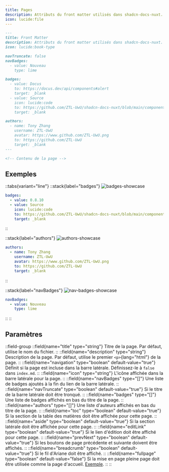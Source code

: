 ```yaml
---
title: Pages
description: Attributs du front matter utilisés dans shadcn-docs-nuxt.
icon: lucide:file
---
```


```md
---
title: Front Matter
description: Attributs du front matter utilisés dans shadcn-docs-nuxt.
icon: lucide:book-type

navTruncate: false
navBadges:
  - value: Nouveau
    type: lime

badges:
  - value: Docus
    to: https://docus.dev/api/components#alert
    target: _blank
  - value: Source
    icon: lucide:code
    to: https://github.com/ZTL-UwU/shadcn-docs-nuxt/blob/main/components/content/Alert.vue
    target: _blank

authors:
  - name: Tony Zhang
    username: ZTL-UwU
    avatar: https://www.github.com/ZTL-UwU.png
    to: https://github.com/ZTL-UwU
    target: _blank
---

<!-- Contenu de la page -->
```

## Exemples

::tabs{variant="line"}
::stack{label="badges"}
![badges-showcase](/front-matter-showcase/badges.png)
```yml
badges:
  - value: 0.8.10
  - value: Source
    icon: lucide:code
    to: https://github.com/ZTL-UwU/shadcn-docs-nuxt/blob/main/components/content/FileTree.vue
    target: _blank
```
::

::stack{label="authors"}
![authors-showcase](/front-matter-showcase/authors.png)
```yml
authors:
  - name: Tony Zhang
    username: ZTL-UwU
    avatar: https://www.github.com/ZTL-UwU.png
    to: https://github.com/ZTL-UwU
    target: _blank
```
::

::stack{label="navBadges"}
![nav-badges-showcase](/front-matter-showcase/nav-badges.png)
```yml
navBadges:
  - value: Nouveau
    type: lime
```
::
::

## Paramètres

::field-group
  ::field{name="title" type="string"}
  Titre de la page. Par défaut, utilise le nom du fichier.
  ::
  ::field{name="description" type="string"}
  Description de la page. Par défaut, utilise le premier `<p>`{lang="html"} de la page.
  ::
  ::field{name="navigation" type="boolean" default-value="true"}
  Définit si la page est incluse dans la barre latérale. Définissez-le à `false` dans `index.md`.
  ::
  ::field{name="icon" type="string"}
  L'icône affichée dans la barre latérale pour la page.
  ::
  ::field{name="navBadges" type="[]"}
  Une liste de badges ajoutés à la fin du lien de la barre latérale.
  ::
  ::field{name="navTruncate" type="boolean" default-value="true"}
  Si le titre de la barre latérale doit être tronqué.
  ::
  ::field{name="badges" type="[]"}
  Une liste de badges affichés en bas du titre de la page.
  ::
  ::field{name="authors" type="[]"}
  Une liste d'auteurs affichés en bas du titre de la page.
  ::
  ::field{name="toc" type="boolean" default-value="true"}
  Si la section de la table des matières doit être affichée pour cette page.
  ::
  ::field{name="aside" type="boolean" default-value="true"}
  Si la section latérale doit être affichée pour cette page.
  ::
  ::field{name="editLink" type="boolean" default-value="true"}
  Si le lien d'édition doit être affiché pour cette page.
  ::
  ::field{name="prevNext" type="boolean" default-value="true"}
  Si les boutons de page précédente et suivante doivent être affichés.
  ::
  ::field{name="breadcrumb" type="boolean" default-value="true"}
  Si le fil d'Ariane doit être affiché.
  ::
  ::field{name="fullpage" type="boolean" default-value="false"}
  Si la mise en page pleine page doit être utilisée comme la page d'accueil. [Exemple](./full-page-example).
  ::
::
